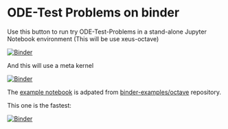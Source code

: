 # ODE-Test Problems on binder

Use this button to run try ODE-Test-Problems in a stand-alone Jupyter Notebook environment (This will be use xeus-octave)

[![Binder](https://mybinder.org/badge_logo.svg)](https://mybinder.org/v2/gh/elswit/xeus-octave-fork.git/HEAD?labpath=%2Fnotebooks%2Fquick-start.ipynb)

And this will use a meta kernel

[![Binder](https://mybinder.org/badge_logo.svg)](https://mybinder.org/v2/gh/elswit/otp-binder.git/HEAD?labpath=quick-start.ipynb)


The [example notebook](quick-start.ipynb) is adpated from [binder-examples/octave](https://github.com/binder-examples/octave) repository.

This one is the fastest: 

[![Binder](https://mybinder.org/badge_logo.svg)](https://mybinder.org/v2/gh/elswit/otp-binder.git)
